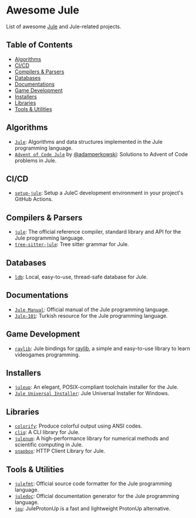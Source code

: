 # Awesome Jule
List of awesome [Jule](https://github.com/julelang/jule) and Jule-related projects.

## Table of Contents

- [Algorithms](#algorithms)
- [CI/CD](#cicd)
- [Compilers & Parsers](#compilers--parsers)
- [Databases](#databases)
- [Documentations](#documentations)
- [Game Development](#game-development)
- [Installers](#installers)
- [Libraries](#libraries)
- [Tools & Utilities](#tools--utilities)

## Algorithms

- [``Jule``](https://github.com/thealgorithms/jule): Algorithms and data structures implemented in the Jule programming language.
- [``Advent of Code Jule``](https://github.com/adamperkowski/aoc_jule) by [@adamperkowski](https://github.com/adamperkowski): Solutions to Advent of Code problems in Jule.

## CI/CD

- [``setup-jule``](https://github.com/Panquesito7/setup-jule/): Setup a JuleC development environment in your project's GitHub Actions.

## Compilers & Parsers

- [``jule``](https://github.com/julelang/jule): The official reference compiler, standard library and API for the Jule programming language.
- [``tree-sitter-jule``](https://github.com/TheLooped/tree-sitter-jule): Tree sitter grammar for Jule.

## Databases

- [``ldb``](https://github.com/mertcandav/ldb): Local, easy-to-use, thread-safe database for Jule.

## Documentations

- [``Jule Manual``](https://manual.jule.dev): Official manual of the Jule programming language.
- [``Jule-101``](https://github.com/yasinldev/Jule-101): Turkish resource for the Jule programming language.

## Game Development

- [``raylib``](https://github.com/wdvn/raylib): Jule bindings for [raylib](https://www.raylib.com), a simple and easy-to-use library to learn videogames programming.

## Installers
- [``juleup``](https://github.com/lazypwny751/juleup): An elegant, POSIX-compliant toolchain installer for the Jule.
- [``Jule Universal Installer``](https://github.com/JustLachin/jule-universal-installer): Jule Universal Installer for Windows.

## Libraries
- [``colorify``](https://github.com/lareii/colorify): Produce colorful output using ANSI codes.
- [``cliq``](https://github.com/adamperkowski/cliq): A CLI library for Jule.
- [``julenum``](https://github.com/mertcandav/julenum): A high-performance library for numerical methods and scientific computing in Jule.
- [``snapbox``](https://github.com/adamperkowski/snapbox): HTTP Client Library for Jule.

## Tools & Utilities

- [``julefmt``](https://github.com/julelang/julefmt): Official source code formatter for the Jule programming language.
- [``juledoc``](https://github.com/julelang/juledoc): Official documentation generator for the Jule programming language.
- [``jpu``](https://github.com/adamperkowski/jpu): JuleProtonUp is a fast and lightweight ProtonUp alternative.
